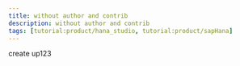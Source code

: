 ```yaml
---
title: without author and contrib
description: without author and contrib
tags: [tutorial:product/hana_studio, tutorial:product/sapHana]
---
```


create
up123
